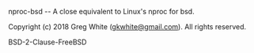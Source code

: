 nproc-bsd -- A close equivalent to Linux's nproc for bsd.

Copyright (c) 2018 Greg White (gkwhite@gmail.com).
All rights reserved.

BSD-2-Clause-FreeBSD